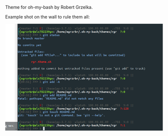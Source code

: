 Theme for oh-my-bash by Robert Grzelka.

Example shot on the wall to rule them all:

![](2019-06-27-09-53-18.png)
